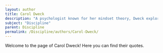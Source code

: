 ```yaml
---
layout: author
title: Carol Dweck
description: "A psychologist known for her mindset theory, Dweck explores the importance of discipline in achieving a growth mindset and how it affects learning and resilience."
subject: "Discipline"
parent: Discipline
permalink: /Discipline/authors/Carol-Dweck/
---
```


Welcome to the page of Carol Dweck! Here you can find their quotes.

